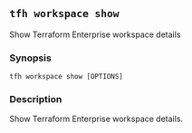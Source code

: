 ## `tfh workspace show`

Show Terraform Enterprise workspace details

### Synopsis

    tfh workspace show [OPTIONS]

### Description

Show Terraform Enterprise workspace details.

